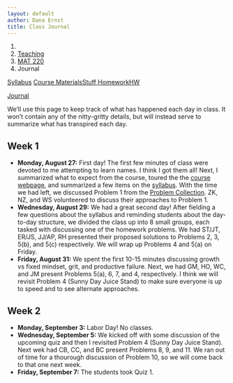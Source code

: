 ```yaml
---
layout: default
author: Dana Ernst
title: Class Journal
---
```


<ol class="breadcrumb">
  <li><a href="/"><i class="fa fa-home"></i></a></li>
  <li><a href="/teaching/">Teaching</a></li>
  <li><a href="/teaching/mat220f18">MAT 220</a></li>
  <li class="active">Journal</li>
</ol>

<div class="row">
<div class="col-xs-12">
<div class="btn-group btn-group-justified">
<a class="btn btn-default btn-success" href="{{site.baseurl}}/teaching/mat220f18/syllabus/">Syllabus</a>

<a class="btn btn-default btn-primary" href="{{site.baseurl}}/teaching/mat220f18/materials/">
<span class="hidden-xs">Course Materials</span><span class="visible-xs">Stuff</span>
</a>

<a class="btn btn-default btn-warning" href="{{site.baseurl}}/teaching/mat220f18/homework/">
<span class="hidden-xs">Homework</span><span class="visible-xs">HW</span>
</a>

<a class="btn btn-default btn-info" href="{{site.baseurl}}/teaching/mat220f18/journal/">Journal</a>
</div>
</div>
</div>

<p style="margin-top:10px;">
We’ll use this page to keep track of what has happened each day in class. It won’t contain any of the nitty-gritty details, but will instead serve to summarize what has transpired each day.
</p>

## Week 1 ##

<ul class="fa-ul">
  <li><i class="fa-li far fa-calendar-check"></i><b>Monday, August 27:</b> First day! The first few minutes of class were devoted to me attempting to learn names. I think I got them all! Next, I summarized what to expect from the course, toured the the <a href="{{site.baseurl}}/teaching/mat220f18/">course webpage</a>, and summarized a few items on the <a href="{{site.baseurl}}/teaching/mat220f18/syllabus/">syllabus</a>. With the time we had left, we discussed Problem 1 from the <a href="{{site.baseurl}}/teaching/mat220f18/220ProblemCollection.pdf">Problem Collection</a>. ZK, NZ, and WS volunteered to discuss their approaches to Problem 1.</li>
  <li><i class="fa-li far fa-calendar-check"></i><b>Wednesday, August 29:</b> We had a great second day! After fielding a few questions about the syllabus and reminding students about the day-to-day structure, we divided the class up into 8 small groups, each tasked with discussing one of the homework problems.  We had ST/JT, ER/JS, JJ/AP, RH presented their proposed solutions to Problems 2, 3, 5(b), and 5(c) respectively. We will wrap up Problems 4 and 5(a) on Friday.</li>
  <li><i class="fa-li far fa-calendar-check"></i><b>Friday, August 31:</b> We spent the first 10-15 minutes discussing growth vs fixed mindset, grit, and productive failure.  Next, we had GM, HO, WC, and JM present Problems 5(a), 6, 7, and 4, respectively.  I think we will revisit Problem 4 (Sunny Day Juice Stand) to make sure everyone is up to speed and to see alternate approaches.</li>
</ul>

## Week 2 ##

<ul class="fa-ul">
  <li><i class="fa-li far fa-calendar-check"></i><b>Monday, September 3:</b> Labor Day! No classes.</li>
  <li><i class="fa-li far fa-calendar-check"></i><b>Wednesday, September 5:</b> We kicked off with some discussion of the upcoming quiz and then I revisited Problem 4 (Sunny Day Juice Stand).  Next wek had CB, CC, and BC present Problems 8, 9, and 11.  We ran out of time for a thourough discussion of Problem 10, so we will come back to that one next week.</li>
  <li><i class="fa-li far fa-calendar-check"></i><b>Friday, September 7:</b> The students took Quiz 1.</li>
</ul>

<!-- ## Week 1 ##

<ul class="fa-ul">
  <li><i class="fa-li far fa-calendar-check"></i><b>Monday, August 27:</b> Coming soon.</li>
  <li><i class="fa-li far fa-calendar-check"></i><b>Wednesday, January 17:</b> First day! The first few minutes of class were devoted to me attempting to learn names. Next, I summarized what to expect from the course, toured the the <a href="{{site.baseurl}}/teaching/mat220f18/">course webpage</a>, and summarized a few items on the <a href="{{site.baseurl}}/teaching/mat220f18/syllabus/">syllabus</a>. With the time we had left, we discussed Problems 1 and 2 from the <a href="{{site.baseurl}}/teaching/mat220f18/220ProblemCollection.pdf">Problem Collection</a>. AM2, CN, and JS2 volunteered to discuss their approaches to Problem 1. Since we were short on time, I blurted out the answer to Problem 2 in the last minute of class.</li>
  <li><i class="fa-li far fa-calendar-check"></i><b>Friday, January 19:</b> I think we had a great second day. After fielding a few questions about the syllabus and reminding students about the day-to-day structure, we divided the class up into 6 small groups, each tasked with discussing one of the homework problems.  We had JG/JS2, JB/DW/AM2, AW/PH presented their proposed solutions to Problems 3, 4, and 5, respectively.</li>
</ul>

## Week 2 ##

<ul class="fa-ul">
  <li><i class="fa-li far fa-calendar-check"></i><b>Monday, January 22:</b> Another great day!  We kicked off with KP presenting Problem 6(a), which involved pebbles on a 5 by 5 grid.  Next, we divided the class up into small groups, each tasked with discussing one of the remaining homework problems.  After a few minutes, we had KF, HM, JC, JS1 and JG present Problems 6(b), 6(c), 7, 8, and 9, respectively.  We spent the last few minutes of class discussing the next few problems.</li>
  <li><i class="fa-li far fa-calendar-check"></i><b>Wednesday, January 24:</b> I had a lot of fun today.  We kicked off by briefly discussing the upcoming quiz. Next, we had GS present his method of attack on Problem 10.  This was followed by AM2 discussing an alternative approach. Next up was Problem 11, which was a disguised version of the Sleeping Beauty Problem. This problem is famous for not having an agreed upon solution.  The two most commonly argued answers are 1/2 and 1/3.  Roughly a third of the class believed the answer was 1/3 and the rest were in the 1/2 camp.  We had DW argue the 1/2 answer and then DC and TM argued the 1/3 position. Problem 12 is meant to be a modified version of Problem 11. TB used a clever sleeping strategy to argue his point of view while PH avoided the attempt to relay extra information.  Interestingly, both approaches arrived at the same expected dollar amount in the end.</li>
  <li><i class="fa-li far fa-calendar-check"></i><b>Friday, January 26:</b> The students took Quiz 1.</li>
</ul>


## Week 3 ##

<ul class="fa-ul">
  <li><i class="fa-li far fa-calendar-check"></i><b>Monday, January 29:</b> Lots of student presentations today!  We had KB, SG, BK, KP, MN, JR, KR, MA, DW, and JS2 present Problems 14(a), 14(b), 14(c), 15, 16(a), 16(b), 16(c), 16(d), 16(e), and 17, respectively.  We didn't have time for Problem 13, so we will tackle that one next time.</li>
  <li><i class="fa-li far fa-calendar-check"></i><b>Wednesday, January 31:</b> After handing back the quiz, we discussed Problems B1, B2, and B3 from Quiz 1.  AM1 presented an elegant solution to Problem 13, which was left over from last time. Then CN, TM, AM2, and JS1 presented Problems 18(a), 18(b), 18(c), and 19, respectively.  We didn't have time to discuss Problem 20, so that one will have to wait until Friday.</li>
  <li><i class="fa-li far fa-calendar-check"></i><b>Friday, February 2:</b> Dr. Hagood covered for me while I was out of town.  My understanding is that JS2, BH, DW, and PH presented Problems 20, 21, 22, and 23, respectively.</li>
</ul>

## Week 4 ##

<ul class="fa-ul">
  <li><i class="fa-li far fa-calendar-check"></i><b>Monday, February 5:</b> We spent the first half of class reviewing Problems 20-23.  I drew pictures for the visual proofs for Problems 20-22 and then we discussed two different approaches to Problem 23.  Next, we had KF and AM2 present Problem 24.  We didn't have enough time to discuss Problems 25 and 26, so we will tackle those next time.</li>
  <li><i class="fa-li far fa-calendar-check"></i><b>Wednesday, February 7:</b> First, JG presented an elegant solution to Problem 25 (40 cookies on a plate). Next, AW gave a nice and quick solution to Problem 26 (Sylver Coinage). This was followed by an attempt at Problem 27 (maximal intersections of lines) by SG. KP volunteered an alternate approach to Problem 27, which generalizes to an arbitrary number of lines. We had a quick discussion about the connection to triangular numbers and the formula for $n+1$ choose 2.  MN used one of my puzzles as a prop to argue a solution to Problem 28 (mouse eating a $3\times 3\times 3$ block of cheese). Lastly, JC presented a slick solution to Problem 29 (prisoners with dots on the back of their heads), but realized that it didn't generalize to having an odd number of prisoners.  GS offered up a modification to the solution presented that could handle any number of prisoners.</li>
  <li><i class="fa-li far fa-calendar-check"></i><b>Friday, February 9:</b> The students took Quiz 2.</li>
</ul>

## Week 5 ##

<ul class="fa-ul">
  <li><i class="fa-li far fa-calendar-check"></i><b>Monday, February 12:</b> After a quick rambling about growth mindset and productive failure, we jumped into student presentations.  We had BK, JB, KR, and KB present Problems 30 (prisoners with flashlight), 31 (color vertices in grid), 32 (color points in plane), and 33 (nuggetable numbers).</li>
  <li><i class="fa-li far fa-calendar-check"></i><b>Wednesday, February 14:</b> After handing back Quiz 2, we discussed Problems B1, B2, and B3.  Next, we had JR, DW, and AW present Problems 34 (Star Base), 35 (more Star Base), and 36 (Zoltar).  We made a conjecture about Problem 35, but didn't wrap up the details.  We'll revisit this problem on Friday.</li>
  <li><i class="fa-li far fa-calendar-check"></i><b>Friday, February 16:</b> Most of the class meeting was spent discussing Problem 35 (Star Base). AM2 proved one implication of the conjecture about Problem 35 and AM1 attempted to prove the reverse implication.  With the time we had left, BH and TB quickly presented proofs for Theorems D and E from Problem 37.</li>
</ul>

## Week 6 ##

<ul class="fa-ul">
  <li><i class="fa-li far fa-calendar-check"></i><b>Monday, February 19:</b> Lots of Circle-Dot today!  We divided the class up into 6 small groups, each tasked with proving one of the remaining theorems about Circle-Dot.  We had MY, BH/JS1, MN/TM, KF, GS, and PH, present Theorems F, G, H, I, J, and K, respectively from Problem 37.  We also had AM2 share her conjecture and some justification about which sequences of circles and dots are attainable in Circle-Dot.  We left it as an open question.</li>
  <li><i class="fa-li far fa-calendar-check"></i><b>Wednesday, February 21:</b> At the beginning of class, JS2 offered to revisit Circle-Dot.  His initial conjecture was that all sequences of circles and dots were obtainable, but he realized there was a flaw in his argument.  Note that this doesn't imply anything one way or the other.  All we know is that his approach failed.  Our discussion of Circle-Dot was followed by a discussion of axioms, axiomatic systems, theorems, incompleteness, and decidability.  Next, KP and AW nicely handled Problem 38 (number of ways to make 110 from 14 distinct numbers).  Then HM presented an easy to follow algebraic proof of Problem 39 (yet another identity involving triangular numbers).  With the few minutes we had left, I hinted at a visual proof for Problem 38.  We will tackle Problem 40 on Monday next week.</li>
  <li><i class="fa-li far fa-calendar-check"></i><b>Friday, February 23:</b> The students took Quiz 3.</li>
</ul>

## Week 7 ##

<ul class="fa-ul">
  <li><i class="fa-li far fa-calendar-check"></i><b>Monday, February 26:</b> The first thing we did was revisit a visual proof for Problem 39.  Next, we had JC, GS/TB, KP, and SG present Problems 40, 41, 42, and 43.  Along the way, I discussed pancake sorting, as well as the connection between genome rearrangements and reversal sorting.  We had a couple minutes left at the end to discuss Problems 44 and 45, which are due on Wednesday.</li>
  <li><i class="fa-li far fa-calendar-check"></i><b>Wednesday, February 28:</b> Despite the weather, most students were in attendance.  We had KF, JS2, and AM2 present Problems 44-46, respectively.  Problem 44 went smoothly, but as expected Problems 45 and 46 were left slightly unresolved.  Certainly, a solution to Problem 46 will take care of Problem 45.</li>
  <li><i class="fa-li far fa-calendar-check"></i><b>Friday, March 2:</b> Dr. Hagood covered for me while I was out of town. My understanding is that SG, DW, KP, KR, and JS2 presented Problems 47(abc), 47(def), 48, 49, and 50, respectively.</li>
</ul>

## Week 8 ##

<ul class="fa-ul">
  <li><i class="fa-li far fa-calendar-check"></i><b>Monday, March 5:</b> After finally handing back Quiz 3, I spent a few minutes discussing Problem B3 (Circle-Dot stuff). After talking about the quiz, we revisited Problem 46 (light up squares in $n\times n$ grid), which we never officially settled last week. Next, we had PH and MA present Problems 49 and 51.  We revisited Problem 49 because it wasn't officially settled. We will tackle Problems 53 and 54 on Wednesday.</li>
  <li><i class="fa-li far fa-calendar-check"></i><b>Wednesday, March 7:</b> I started class by kicking around ideas about Problem 57, but we never ended up formally discussing it.  We will come back to this one next week.  We had JR, JB, AM1, BK, MN, and AW present Problems 52, 53, 54, 55(a), 55(b), and 56, respectively.</li>
  <li><i class="fa-li far fa-calendar-check"></i><b>Friday, March 9:</b> The students took Quiz 4.</li>
</ul>

## Week 9 ##

<ul class="fa-ul">
  <li><i class="fa-li far fa-calendar-check"></i><b>Monday, March 12:</b> DW, HM, PH, and KB presented Problems 57, 58(a), 58(bc), and 59, respectively.  We will get to Problem 60 next time.</li>
  <li><i class="fa-li far fa-calendar-check"></i><b>Wednesday, March 14:</b> The first few minutes of class were devoted to wrapping up Problem 57.  Next, we had TM, KR, DW, and BK present Problems 60, 61, 62, and 63, respectively.</li>
  <li><i class="fa-li far fa-calendar-check"></i><b>Friday, March 16:</b> Good turn out today, considering it is the day before spring break.  We had CN, JC, AM, and BK present Problems 64, 65, 66/67, and 68, respectively. We didn't nail down all the details about Problem 67, so we will have to briefly revisit that one after the break.</li>
</ul>

## Week 10 ##

<ul class="fa-ul">
  <li><i class="fa-li far fa-calendar-check"></i><b>Monday, March 26:</b> After reviewing Problem 68, we had KR, DW, JR, MA, PH, and AM present aspects of Problem 67. With the time we had left, we discussed the next batch of problems, making progress on most of them.  Along the way, we had AW present Problem 71.</li>
  <li><i class="fa-li far fa-calendar-check"></i><b>Wednesday, March 28:</b> We kicked off by reviewing Problem 64 (Quilt), which we discovered we had made a mistake on previously.  Next, we had JS1, JS2, and HM present their proposed solutions to Problem 69. This was followed by presentations for parts (b) and (c) of Problem 70 by JB and AM, respectively. Next, we had AW summarize his approach to Problem 71, which he had previously shown us on Monday.  Then TB did an excellent job of describing the solution to Problem 72. We had some time at the end of class to discuss the next batch of problems.</li>
  <li><i class="fa-li far fa-calendar-check"></i><b>Friday, March 30:</b> The students took Quiz 5.</li>
</ul>

## Week 11 ##

<ul class="fa-ul">
  <li><i class="fa-li far fa-calendar-check"></i><b>Monday, April 2:</b> We had BH, TM, GS, and KF present Problems 73, 74, 75, and 76, respectively. With the time we had left at the end, we briefly discussed Problems 77 and 78.</li>
  <li><i class="fa-li far fa-calendar-check"></i><b>Wednesday, April 4:</b> We had AW, JG, KP, AM, and KF present B2 from Quiz 5, B3 from Quiz 5, Problem 77, Problem 78, and Problem 79, respectively.</li>
  <li><i class="fa-li far fa-calendar-check"></i><b>Friday, April 6:</b> Sarah Watson covered for me while I was out. SG, KB, and JS2 presented Problems 80, 81, and 82 respectively.</li>
</ul>

## Week 12 ##

<ul class="fa-ul">
  <li><i class="fa-li far fa-calendar-check"></i><b>Monday, April 9:</b> We spent the majority of the time reviewing the key ideas from Problems 80 and 82.  We left one aspect of Problem 82 open with the intention that students would resolve it by Wednesday.  We also had AW summarize his approach to Problem 81. With the time we had left, CN presented a solution to Problem 84, which is one of my all-time favorite problems.  Problems 83 and 85 are still outstanding.</li>
  <li><i class="fa-li far fa-calendar-check"></i><b>Wednesday, April 11:</b> After revisiting Problem 81, we had KF, DW, and AM/PH presented Problems 82, 83, and 85, respectively.</li>
  <li><i class="fa-li far fa-calendar-check"></i><b>Friday, April 13:</b> The students took Quiz 6.</li>
</ul>

## Week 13 ##

<ul class="fa-ul">
  <li><i class="fa-li far fa-calendar-check"></i><b>Monday, April 16:</b> We spent some time reviewing Problem 85 (12 coins) and then started discussing Problem 87.  MA and TB discussed their thoughts on parts (a) and (b) of Problem 87 and then we spend the rest of class discussing my potentially sketchy approach to parts (b) and (c).</li>
  <li><i class="fa-li far fa-calendar-check"></i><b>Wednesday, April 18:</b> AM shared her thoughts on part (b) of Problem 87 and then I addressed part (d). Next, we had KP, TM, MN, JC, and KR, DW present the remaining parts of Problem 87. This was followed by presentations of the cases for 2, 3, 4, and 5 orbs by DW, KF, and JS2.</li>
  <li><i class="fa-li far fa-calendar-check"></i><b>Friday, April 20:</b> We kicked off with JS1 presenting Problem B.2 from Quiz 6 and then I discussed Problem B.3.  After I fumbled with the case of 5 orbs for Problem 88, we decided to put it aside and tackle Problem 89.  We had KF, BH, MN, and JS1 present parts (a), (b), (c), and (d), respectively, of Problem 89.</li>
</ul>

## Week 14 ##

<ul class="fa-ul">
  <li><i class="fa-li far fa-calendar-check"></i><b>Monday, April 23:</b> We spent some time at the beginning of class discussing the Futurama Theorem. Then we had TB, JB, AM, JR, and GS present Problems 88($n=6$), 88($n=7$), 88($n=8$), 91, and 90, respectively. Problem 90 is related to Google PageRank and we will return to this on Wednesday.</li>
  <li><i class="fa-li far fa-calendar-check"></i><b>Wednesday, April 25:</b> I spent the first few minutes discussing Google PageRank in the context of Problem 90. Then we had KB and AM share their proposed solutions to Problem 92 (Good Teacher).  This one was left unresolved.  Next, SG presented an elegant solution to Problem 93.  With the few minutes we had left, we briefly discussed induction.</li>
  <li><i class="fa-li far fa-calendar-check"></i><b>Friday, April 27:</b> After a short wrap-up discussion of Problem 92, we had AW and BH present Problems 94 and 95, respectively.</li>
</ul>

## Week 15 ##

<ul class="fa-ul">
  <li><i class="fa-li far fa-calendar-check"></i><b>Monday, April 30:</b> The students took Quiz 6.</li>
  <li><i class="fa-li far fa-calendar-check"></i><b>Wednesday, May 2:</b> We had KP, JS1, and JC/PH present Problems 96, 97, and 98, respectively.</li>
  <li><i class="fa-li far fa-calendar-check"></i><b>Friday, May 4:</b> Last day of classes! I had a fun semester with this group of students.  We had BK, CN, TB, JS2, JS1, and GS present Problems 99, 100, 101, 102(b), 103, and 104, respectively.</li>
</ul> -->
